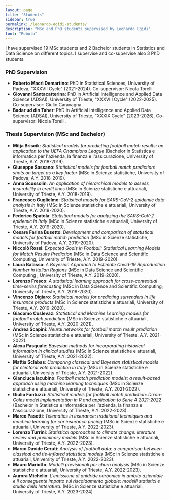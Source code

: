 ```yaml
---
layout: page
title: "Students"
sidebar: true
permalink: /leonardo-egidi-students/
description: "MSc and PhD students supervised by Leonardo Egidi"
font: "Roboto"
---
```


I have supervised 19 MSc students and 2 Bachelor students in Statistics and Data Science on different topics.
I supervise and co-supervise also 3 PhD students.

### PhD Supervision

- **Roberto Macrì Demartino**: PhD in Statistical Sciences, University of Padova, "XXXVII Cycle" (2021-2024). Co-supervisor: Nicola Torelli.
- **Giovanni Santacatterina**: PhD in Artificial Intelligence and Applied Data Science (ADSAI), University of Trieste, "XXXVIII Cycle" (2022-2025). Co-supervisor: Giulio Caravagna.
- **Badar ud din Taher**: PhD in Artificial Intelligence and Applied Data Science (ADSAI), University of Trieste, "XXXIX Cycle" (2023-2026). Co-supervisor: Nicola Torelli.

### Thesis Supervision (MSc and Bachelor)

- **Mitja Briscik**: *Statistical models for predicting football match results: an application to the UEFA Champions League* (Bachelor in Statistica e informatica per l'azienda, la finanza e l'assicurazione, University of Trieste, A.Y. 2018-2019).
- **Giuseppe Sassano**: *Statistical models for football match prediction: shots on target as a key factor* (MSc in Scienze statistiche, University of Padova, A.Y. 2018-2019).
- **Anna Scussolin**: *An application of hierarchical models to assess insurability in credit lines* (MSc in Scienze statistiche e attuariali, University of Trieste, A.Y. 2018-2019).
- **Francesco Guglielmo**: *Statistical models for SARS-CoV-2 epidemic data analysis in Italy* (MSc in Scienze statistiche e attuariali, University of Trieste, A.Y. 2019-2020).
- **Federico Spatola**: *Statistical models for analyzing the SARS-CoV-2 epidemic in Italy* (MSc in Scienze statistiche e attuariali, University of Trieste, A.Y. 2019-2020).
- **Cesare Farina Busetto**: *Development and comparison of statistical models for football match prediction* (MSc in Scienze statistiche, University of Padova, A.Y. 2019-2020).
- **Niccolò Rossi**: *Expected Goals in Football: Statistical Learning Models for Match Results Prediction* (MSc in Data Science and Scientific Computing, University of Trieste, A.Y. 2019-2020).
- **Laura Balasso**: *A Bayesian Approach to Estimate Covid-19 Reproduction Number in Italian Regions* (MSc in Data Science and Scientific Computing , University of Trieste, A.Y. 2019-2020).
- **Lorenzo Fresco**: *A statistical learning approach for cross-contextual time-series forecasting* (MSc in Data Science and Scientific Computing, University of Trieste, A.Y. 2019-2020).
- **Vincenzo Digiaro**: *Statistical models for predicting surrenders in life insurance products* (MSc in Scienze statistiche e attuariali, University of Trieste, A.Y. 2019-2020).
- **Giacomo Coslevaz**: *Statistical and Machine Learning models for football match prediction* (MSc in Scienze statistiche e attuariali, University of Trieste, A.Y. 2020-2021).
- **Andrea Scapini**: *Neural networks for football match result prediction* (MSc in Scienze statistiche e attuariali, University of Trieste, A.Y. 2021-2022).
- **Alexa Pasquale**: *Bayesian methods for incorporating historical information in clinical studies* (MSc in Scienze statistiche e attuariali, University of Trieste, A.Y. 2021-2022).
- **Mattia Sclabas**: *Comparing classical and Bayesian statistical models for electoral vote prediction in Italy* (MSc in Scienze statistiche e attuariali, University of Trieste, A.Y. 2021-2022).
- **Giancluca Iacubino**: *Football match prediction models: a result-based approach using machine learning techniques* (MSc in Scienze statistiche e attuariali, University of Trieste, A.Y. 2021-2022).
- **Giulio Fantuzzi**: *Statistical models for football match prediction: Dixon-Coles model implementation in R and application to Serie A 2021-2022* (Bachelor in  Statistica e informatica per l'azienda, la finanza e l'assicurazione, University of Trieste, A.Y. 2022-2023).
- **Marco Pasetti**: *Telematics in insurance: traditional techniques and machine learning for car insurance pricing* (MSc in Scienze statistiche e attuariali, University of Trieste, A.Y. 2022-2023).
- **Lorenzo Turrini**: *Statistical approaches to climate change: literature review and preliminary models* (MSc in Scienze statistiche e attuariali, University of Trieste, A.Y. 2022-2023).
- **Marco Davide Ceruti**: *Analysis of football data: a comparison between classical and tie-inflated statistical models* (MSc in Scienze statistiche e attuariali, University of Trieste, A.Y. 2022-2023).
- **Mauro Mariotto**: *Modelli previsionali per churn analysis* (MSc in Scienze statistiche e attuariali, University of Trieste, A.Y. 2022-2023).
- **Aurora Michelin**: *L'emissione di anidride carbonica in ambito aziendale e il conseguente impatto sul riscaldamento globale: modelli statistici e studio della letteratura*. (MSc in Scienze statistiche e attuariali, University of Trieste, A.Y. 2023-2024) 
